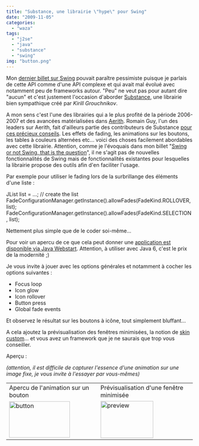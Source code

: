 ```yaml
---
title: "Substance, une librairie \"hype\" pour Swing"
date: "2009-11-05"
categories: 
  - "waza"
tags: 
  - "j2se"
  - "java"
  - "substance"
  - "swing"
img: "button.png"
---
```


Mon [dernier billet sur Swing](index.php/the-news/51-swing-or-not-swing "Swing or not swing") pouvait paraître pessimiste puisque je parlais de cette API comme d'une API complexe et qui avait mal évolué avec notamment peu de frameworks autour. "Peu" ne veut pas pour autant dire "aucun" et c'est justement l'occasion d'aborder [Substance](https://substance.dev.java.net/ "Substance"), une librairie bien sympathique créé par _Kirill Grouchnikov_.

A mon sens c'est l'une des librairies qui a le plus profité de la période 2006-2007 et des avancées matérialisées dans [Aerith](https://aerith.dev.java.net/ "Aerith"). Romain Guy, l'un des leaders sur Aerith, fait d'ailleurs partie des contributeurs de Substance [pour ces précieux conseils](http://weblogs.java.net/blog/kirillcool/archive/2006/09/listening_to_th_1.html). Les effets de fading, les animations sur les boutons, les tables à couleurs alternées etc... voici des choses facilement abordables avec cette librairie. Attention, comme je l'évoquais dans mon billet "[Swing or not Swing, that is the question](index.php/the-news/51-swing-or-not-swing "Swing or not Swing")", il ne s'agit pas de nouvelles fonctionnalités de Swing mais de fonctionnalités existantes pour lesquelles la librairie propose des outils afin d'en faciliter l'usage.

Par exemple pour utiliser le fading lors de la surbrillange des éléments d'une liste :

JList list = ...; // create the list
FadeConfigurationManager.getInstance().allowFades(FadeKind.ROLLOVER, list);
FadeConfigurationManager.getInstance().allowFades(FadeKind.SELECTION, list);

Nettement plus simple que de le coder soi-même...

Pour voir un apercu de ce que cela peut donner une [application est disponible via Java Webstart](https://substance.dev.java.net/see.html "Substance"). Attention, à utiliser avec Java 6, c'est le prix de la modernité ;)

Je vous invite à jouer avec les options générales et notamment à cocher les options suivantes :

- Focus loop
- Icon glow
- Icon rollover
- Button press
- Global fade events

Et observez le résultat sur les boutons à icône, tout simplement bluffant...

A cela ajoutez la prévisualisation des fenêtres minimisées, la notion de [skin custom](https://substance.dev.java.net/docs/skins/overview.html)... et vous avez un framework que je ne saurais que trop vous conseiller.

Aperçu :

_(attention, il est difficile de capturer l'essence d'une animation sur une image fixe, je vous invite à l'essayer par vous-mêmes)_

<table border="0"><tbody><tr><td>Apercu de l'animation sur un bouton</td><td>Prévisualisation d'une fenêtre minimisée</td></tr><tr><td><img src="/images/button.png" alt="button" width="164" height="98"></td><td><img src="/images/preview.png" alt="preview" width="142" height="100"></td></tr></tbody></table>
